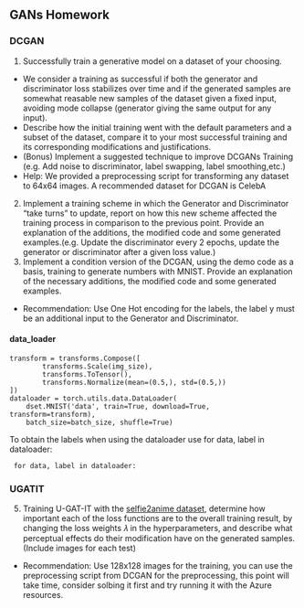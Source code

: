 
## GANs Homework

### DCGAN

 1. Successfully train a generative model on a dataset of your choosing.
* We consider a training as successful if both the generator and discriminator loss stabilizes over time and if the generated samples are somewhat reasable new samples of the dataset given a fixed input, avoiding mode collapse (generator giving the same output for any input).
* Describe how the initial training went with the default parameters and a subset of the dataset, compare it to your most successful training and its corresponding modifications and justifications. 
* (Bonus) Implement a suggested technique to improve DCGANs Training (e.g. Add noise to discriminator, label swapping, label  smoothing,etc.)
* Help: We provided a preprocessing script for transforming any dataset to 64x64 images. A recommended dataset for DCGAN is CelebA
 2. Implement a training scheme in which the Generator and Discriminator “take turns” to update, report on how this new scheme affected the training process in comparison to the previous point.  Provide an explanation of the additions, the modified code and some generated examples.(e.g. Update the discriminator every 2 epochs, update the generator or discriminator after a given loss value.)
 3. Implement a condition version of the DCGAN, using the demo code as a basis, training to generate numbers with MNIST. Provide an explanation of the necessary additions, the modified code and some generated examples.
* Recommendation: Use One Hot encoding  for the labels, the label y must be an additional input to the Generator and Discriminator.

#### data_loader

    transform = transforms.Compose([
            transforms.Scale(img_size),
            transforms.ToTensor(),
            transforms.Normalize(mean=(0.5,), std=(0.5,))
    ])
    dataloader = torch.utils.data.DataLoader(
        dset.MNIST('data', train=True, download=True, transform=transform),
        batch_size=batch_size, shuffle=True)
   
   To obtain the labels when using the dataloader use for data, label in dataloader:

     for data, label in dataloader:

### UGATIT

 5. Training U-GAT-IT with the [selfie2anime dataset](https://drive.google.com/file/d/1xOWj1UVgp6NKMT3HbPhBbtq2A4EDkghF/view?usp=sharing), determine how important each of the loss functions are to the overall training result, by changing the loss weights 𝜆 in the hyperparameters, and describe what perceptual effects do their modification have on the generated samples. (Include images for each test)

* Recommendation: Use 128x128 images for the training, you can use the preprocessing script from DCGAN for the preprocessing, this point will take time, consider solbing it first and try running it with the Azure resources.

